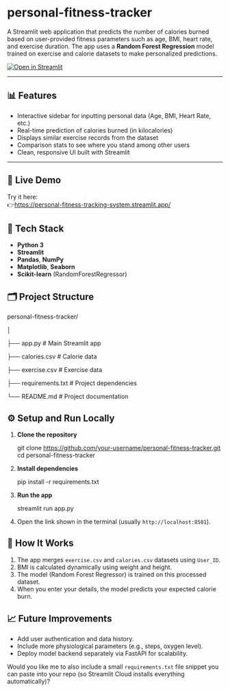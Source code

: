 # personal-fitness-tracker


A Streamlit web application that predicts the number of calories burned based on user-provided fitness parameters such as age, BMI, heart rate, and exercise duration. The app uses a **Random Forest Regression** model trained on exercise and calorie datasets to make personalized predictions.

[![Open in Streamlit](https://static.streamlit.io/badges/streamlit_badge_black_white.svg)](https://personal-fitness-tracking-system.streamlit.app/)

---

## 📊 Features

- Interactive sidebar for inputting personal data (Age, BMI, Heart Rate, etc.)
- Real-time prediction of calories burned (in kilocalories)
- Displays similar exercise records from the dataset
- Comparison stats to see where you stand among other users
- Clean, responsive UI built with Streamlit

---

## 🚀 Live Demo

Try it here:  
👉https://personal-fitness-tracking-system.streamlit.app/



## 🧠 Tech Stack

- **Python 3**
- **Streamlit**
- **Pandas**, **NumPy**
- **Matplotlib**, **Seaborn**
- **Scikit-learn** (RandomForestRegressor)



## 🗂️ Project Structure



personal-fitness-tracker/

│

├── app.py                   # Main Streamlit app

├── calories.csv             # Calorie data

├── exercise.csv             # Exercise data

├── requirements.txt         # Project dependencies

└── README.md                # Project documentation


## ⚙️ Setup and Run Locally

1. **Clone the repository**
   
   git clone https://github.com/your-username/personal-fitness-tracker.git
   cd personal-fitness-tracker


2. **Install dependencies**
   
   pip install -r requirements.txt
   

3. **Run the app**

   streamlit run app.py
   

4. Open the link shown in the terminal (usually `http://localhost:8501`).


## 🧾 How It Works

1. The app merges `exercise.csv` and `calories.csv` datasets using `User_ID`.
2. BMI is calculated dynamically using weight and height.
3. The model (Random Forest Regressor) is trained on this processed dataset.
4. When you enter your details, the model predicts your expected calorie burn.


## 📈 Future Improvements

* Add user authentication and data history.
* Include more physiological parameters (e.g., steps, oxygen level).
* Deploy model backend separately via FastAPI for scalability.


Would you like me to also include a small `requirements.txt` file snippet you can paste into your repo (so Streamlit Cloud installs everything automatically)?
```
